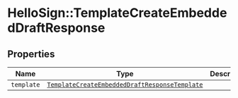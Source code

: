 # HelloSign::TemplateCreateEmbeddedDraftResponse



## Properties

| Name | Type | Description | Notes |
| ---- | ---- | ----------- | ----- |
| `template` | [```TemplateCreateEmbeddedDraftResponseTemplate```](TemplateCreateEmbeddedDraftResponseTemplate.md) |    |  |

